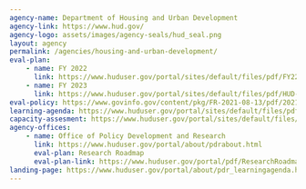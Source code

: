 ```yaml
---
agency-name: Department of Housing and Urban Development
agency-link: https://www.hud.gov/
agency-logo: assets/images/agency-seals/hud_seal.png
layout: agency
permalink: /agencies/housing-and-urban-development/
eval-plan: 
    - name: FY 2022
      link: https://www.huduser.gov/portal/sites/default/files/pdf/FY22-HUD-Annual-Evaluation-Plan.pdf
    - name: FY 2023
      link: https://www.huduser.gov/portal/sites/default/files/pdf/HUD-Annual-Evaluation-Plan-FY2023.pdf
eval-policy: https://www.govinfo.gov/content/pkg/FR-2021-08-13/pdf/2021-17339.pdf
learning-agenda: https://www.huduser.gov/portal/sites/default/files/pdf/HUD-Learning-Agenda.pdf
capacity-assesment: https://www.huduser.gov/portal/sites/default/files/pdf/HUD-Capacity-Assessment.pdf
agency-offices:
    - name: Office of Policy Development and Research
      link: https://www.huduser.gov/portal/about/pdrabout.html
      eval-plan: Research Roadmap
      eval-plan-link: https://www.huduser.gov/portal/pdf/ResearchRoadmap-2017Update.pdf
landing-page: https://www.huduser.gov/portal/about/pdr_learningagenda.html
---
```

